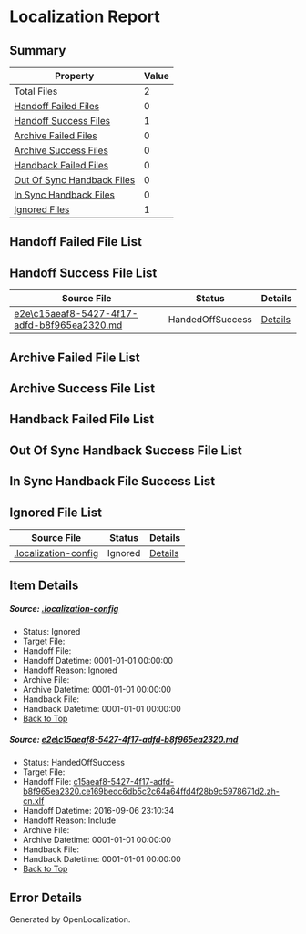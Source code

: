 # <a name='report-top'></a> Localization Report

## Summary
 Property | Value 
 -------- | ----- 
 Total Files | 2
[ Handoff Failed Files ](#handoff-failed-list)| 0
[ Handoff Success Files ](#handoff-success-list)| 1
[ Archive Failed Files ](#archive-failed-list)| 0
[ Archive Success Files ](#archive-success-list)| 0
[ Handback Failed Files ](#handback-failed-list)| 0
[ Out Of Sync Handback Files ](#outofsync-handback-success-list)| 0
[ In Sync Handback Files ](#insync-handback-success-list)| 0
[ Ignored Files ](#ignored-list)| 1

## <a name='handoff-failed-list'></a> Handoff Failed File List

## <a name='handoff-success-list'></a> Handoff Success File List
 Source File | Status | Details 
 ----------- | ------ | ------- 
 [e2e\c15aeaf8-5427-4f17-adfd-b8f965ea2320.md](https://github.com/OpenLocalizationTestOrg/ol-test0/blob/a8a53ffe73a26db43b6ab239b91e5c364a247098/e2e/c15aeaf8-5427-4f17-adfd-b8f965ea2320.md) | HandedOffSuccess | [Details](#e8e3e45a701789456335406c07b6a3d5c35a4ed41)

## <a name='archive-failed-list'></a> Archive Failed File List

## <a name='archive-success-list'></a> Archive Success File List

## <a name='handback-failed-list'></a> Handback Failed File List

## <a name='outofsync-handback-success-list'></a> Out Of Sync Handback Success File List

## <a name='insync-handback-success-list'></a> In Sync Handback File Success List

## <a name='ignored-list'></a> Ignored File List
 Source File | Status | Details 
 ----------- | ------ | ------- 
 [.localization-config](https://github.com/OpenLocalizationTestOrg/ol-test0/blob/a8a53ffe73a26db43b6ab239b91e5c364a247098/.localization-config) | Ignored | [Details](#3d4f252ac210baf56311d7e97dcc2db10974dbd20)

## Item Details
##### <a name='3d4f252ac210baf56311d7e97dcc2db10974dbd20'></a> Source: [.localization-config](https://github.com/OpenLocalizationTestOrg/ol-test0/blob/a8a53ffe73a26db43b6ab239b91e5c364a247098/.localization-config)
* Status: Ignored
* Target File: 
* Handoff File: 
* Handoff Datetime: 0001-01-01 00:00:00
* Handoff Reason: Ignored
* Archive File: 
* Archive Datetime: 0001-01-01 00:00:00
* Handback File: 
* Handback Datetime: 0001-01-01 00:00:00
* [Back to Top](#report-top)

##### <a name='e8e3e45a701789456335406c07b6a3d5c35a4ed41'></a> Source: [e2e\c15aeaf8-5427-4f17-adfd-b8f965ea2320.md](https://github.com/OpenLocalizationTestOrg/ol-test0/blob/a8a53ffe73a26db43b6ab239b91e5c364a247098/e2e/c15aeaf8-5427-4f17-adfd-b8f965ea2320.md)
* Status: HandedOffSuccess
* Target File: 
* Handoff File: [c15aeaf8-5427-4f17-adfd-b8f965ea2320.ce169bedc6db5c2c64a64ffd4f28b9c5978671d2.zh-cn.xlf](https://github.com/OpenLocalizationTestOrg/ol-test0-handoff/blob/37fcaf40021c76e8006075a85af3d4c28d23d1cb/ol-handoff/OpenLocalizationTestOrg/ol-test0-zhcn/ci/ht/c15aeaf8-5427-4f17-adfd-b8f965ea2320.ce169bedc6db5c2c64a64ffd4f28b9c5978671d2.zh-cn.xlf)
* Handoff Datetime: 2016-09-06 23:10:34
* Handoff Reason: Include
* Archive File: 
* Archive Datetime: 0001-01-01 00:00:00
* Handback File: 
* Handback Datetime: 0001-01-01 00:00:00
* [Back to Top](#report-top)


## Error Details

Generated by OpenLocalization.
